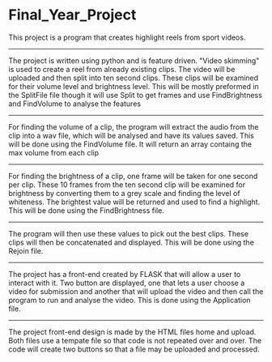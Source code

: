 # Final_Year_Project

This project is a program that creates highlight reels from sport videos.

--------------------------------------------------------------------------

The project is written using python and is feature driven. "Video skimming"
is used to create a reel from already existing clips. The video will be 
uploaded and then split into ten second clips. These clips will be examined 
for their volume level and brightness level. This will be mostly preformed
in the SplitFile file though it will use Split to get frames and use FindBrightness
and FindVolume to analyse the features

--------------------------------------------------------------------------

For finding the volume of a clip, the program will extract the audio from the
clip into a wav file, which will be analysed and have its values saved. This will
be done using the FindVolume file. It will return an array containg the max volume 
from each clip

-------------------------------------------------------------------------

For finding the brightness of a clip, one frame will be taken for one second per
clip. These 10 frames from the ten second clip will be examined for brightness by 
converting them to a grey scale and finding the level of whiteness. The brightest
value will be returned and used to find a highlight. This will be done using the
FindBrightness file.

--------------------------------------------------------------------------

The program will then use these values to pick out the best clips. These clips
will then be concatenated and displayed. This will be done using the Rejoin file.

-------------------------------------------------------------------------- 

The project has a front-end created by FLASK that will allow a user to interact with it.
Two button are displayed, one that lets a user choose a video for submission and
another that will upload the video and then call the program to run and analyse
the video. This is done using the Application file. 

--------------------------------------------------------------------------

The project front-end design is made by the HTML files home and upload. Both files
use a tempate file so that code is not repeated over and over. The code will
create two buttons so that a file may be uploaded and processed.
